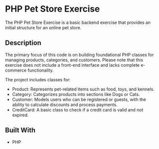 # PHP Pet Store Exercise

The PHP Pet Store Exercise is a basic backend exercise that provides an initial structure for an online pet store.

## Description

The primary focus of this code is on building foundational PHP classes for managing products, categories, and customers. Please note that this exercise does not include a front-end interface and lacks complete e-commerce functionality.

The project includes classes for:

- Product: Represents pet-related items such as food, toys, and kennels.
- Category: Categorizes products into sections like Dogs or Cats.
- Customer: Models users who can be registered or guests, with the ability to calculate discounts and process payments.
- CreditCard: A basic class to check if a credit card is valid and not expired.

## Built With

- PHP
